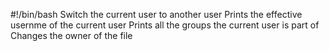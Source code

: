 #!/bin/bash
Switch the current user to another user
Prints the effective usernme of the current user
Prints all the groups the current user is part of
Changes the owner of the file
